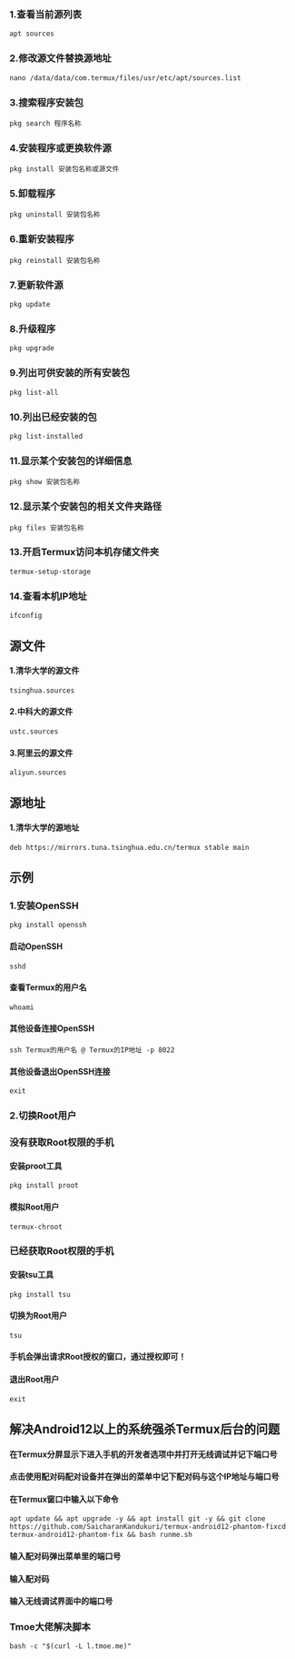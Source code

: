 ### 1.查看当前源列表
    apt sources
### 2.修改源文件替换源地址
    nano /data/data/com.termux/files/usr/etc/apt/sources.list
### 3.搜索程序安装包
    pkg search 程序名称
### 4.安装程序或更换软件源
    pkg install 安装包名称或源文件
### 5.卸载程序
    pkg uninstall 安装包名称
### 6.重新安装程序
    pkg reinstall 安装包名称
### 7.更新软件源
    pkg update
### 8.升级程序
    pkg upgrade
### 9.列出可供安装的所有安装包
    pkg list-all
### 10.列出已经安装的包
    pkg list-installed
### 11.显示某个安装包的详细信息
    pkg show 安装包名称
### 12.显示某个安装包的相关文件夹路径
    pkg files 安装包名称
### 13.开启Termux访问本机存储文件夹
    termux-setup-storage
### 14.查看本机IP地址
    ifconfig
## 源文件
#### 1.清华大学的源文件
    tsinghua.sources
#### 2.中科大的源文件
    ustc.sources
#### 3.阿里云的源文件
    aliyun.sources
## 源地址
#### 1.清华大学的源地址
    deb https://mirrors.tuna.tsinghua.edu.cn/termux stable main
## 示例
### 1.安装OpenSSH
    pkg install openssh
#### 启动OpenSSH
    sshd
#### 查看Termux的用户名
    whoami
#### 其他设备连接OpenSSH
    ssh Termux的用户名 @ Termux的IP地址 -p 8022
#### 其他设备退出OpenSSH连接
    exit
### 2.切换Root用户
### 没有获取Root权限的手机
#### 安装proot工具
    pkg install proot
#### 模拟Root用户
    termux-chroot
### 已经获取Root权限的手机
#### 安装tsu工具
    pkg install tsu
#### 切换为Root用户
    tsu
#### 手机会弹出请求Root授权的窗口，通过授权即可！
#### 退出Root用户
    exit
## 解决Android12以上的系统强杀Termux后台的问题
#### 在Termux分屏显示下进入手机的开发者选项中并打开无线调试并记下端口号
#### 点击使用配对码配对设备并在弹出的菜单中记下配对码与这个IP地址与端口号
#### 在Termux窗口中输入以下命令
    apt update && apt upgrade -y && apt install git -y && git clone https://github.com/SaicharanKandukuri/termux-android12-phantom-fixcd termux-android12-phantom-fix && bash runme.sh
#### 输入配对码弹出菜单里的端口号
#### 输入配对码
#### 输入无线调试界面中的端口号
### Tmoe大佬解决脚本
    bash -c "$(curl -L l.tmoe.me)"
